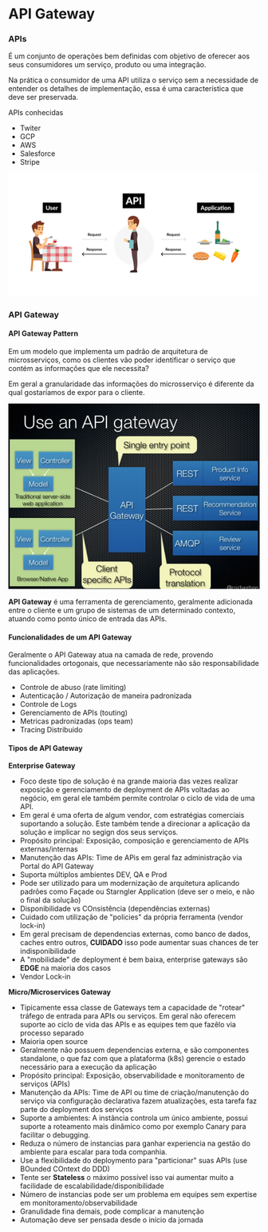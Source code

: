 # API Gateway

### APIs
É um conjunto de operações bem definidas com objetivo de oferecer aos seus consumidores um serviço, produto ou uma integração.

Na prática o consumidor de uma API utiliza o serviço sem a necessidade de entender os detalhes de implementação, essa é uma característica que deve ser preservada.

APIs conhecidas
- Twiter
- GCP
- AWS
- Salesforce
- Stripe

![](.github/api-analogy.png)

### API Gateway

#### API Gateway Pattern
Em um modelo que implementa um padrão de arquitetura de microsserviços, como os clientes vão poder identificar o serviço que contém as informações que ele necessita?

Em geral a granularidade das informações do microsserviço é diferente da qual gostaríamos de expor para o cliente.

![](.github/apigateway.jpg)

**API Gateway** é uma ferramenta de gerenciamento, geralmente adicionada entre o cliente e um grupo de sistemas de um determinado contexto, atuando como ponto único de entrada das APIs.

#### Funcionalidades de um API Gateway
Geralmente o API Gateway atua na camada de rede, provendo funcionalidades ortogonais, que necessariamente não são responsabilidade das aplicações.

- Controle de abuso (rate limiting)
- Autenticação / Autorização de maneira padronizada
- Controle de Logs
- Gerenciamento de APIs (touting)
- Metricas padronizadas (ops team)
- Tracing Distribuido

#### Tipos de API Gateway

**Enterprise Gateway**
- Foco deste tipo de solução é na grande maioria das vezes realizar exposição e gerenciamento de deployment de APIs voltadas ao negócio, em geral ele também permite controlar o ciclo de vida de uma API.
- Em geral é uma oferta de algum vendor, com estratégias comerciais suportando a solução. Este também tende a direcionar a aplicação da solução e implicar no segign dos seus serviços.
- Propósito principal: Exposição, composição e gerenciamento de APIs externas/internas
- Manutenção das APIs: Time de APis em geral faz administração via Portal do API Gateway
- Suporta múltiplos ambientes DEV, QA e Prod
- Pode ser utilizado para um modernização de arquitetura aplicando padrões como Façade ou Starngler Application (deve ser o meio, e não o final da solução)
- Disponibilidade vs COnsistência (dependências externas)
- Cuidado com utilização de "policies" da própria ferramenta (vendor lock-in)
- Em geral precisam de dependencias externas, como banco de dados, caches entro outros, **CUIDADO** isso pode aumentar suas chances de ter indisponibilidade
- A "mobilidade" de deployment é bem baixa, enterprise gateways são **EDGE** na maioria dos casos
- Vendor Lock-in

**Micro/Microservices Gateway**
- Tipicamente essa classe de Gateways tem a capacidade de "rotear" tráfego de entrada para APIs ou serviços. Em geral não oferecem suporte ao ciclo de vida das APIs e as equipes tem que fazêlo via processo separado
- Maioria open source
- Geralmente não possuem dependencias externa, e são componentes standalone, o que faz com que a plataforma (k8s) gerencie o estado necessário para a execução da aplicação
- Propósito principal: Exposição, observabilidade e monitoramento de serviços (APIs)
- Manutenção da APIs: Time de API ou time de criação/manutenção do serviço via configuração declarativa fazem atualizações, esta tarefa faz parte do deployment dos serviços
- Suporte a ambientes: A instância controla um único ambiente, possui suporte a roteamento mais dinâmico como por exemplo Canary para facilitar o debugging.
- Reduza o número de instancias para ganhar experiencia na gestão do ambiente para escalar para toda companhia.
- Use a flexibilidade do deploymento para "particionar" suas APIs (use BOunded COntext do DDD)
- Tente ser **Stateless** o máximo possível isso vai aumentar muito a facilidade de escalabilidade/disponibilidade
- Número de instancias pode ser um problema em equipes sem expertise em monitoramento/observabilidade
- Granulidade fina demais, pode complicar a manutenção
- Automação deve ser pensada desde o início da jornada

















